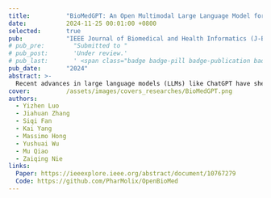 ```yaml
---
title:          "BioMedGPT: An Open Multimodal Large Language Model for BioMedicine"
date:           2024-11-25 00:01:00 +0800
selected:       true
pub:            "IEEE Journal of Biomedical and Health Informatics (J-BHI)"
# pub_pre:        "Submitted to "
# pub_post:       'Under review.'
# pub_last:       ' <span class="badge badge-pill badge-publication badge-success">Spotlight</span>'
pub_date:       "2024"
abstract: >-
  Recent advances in large language models (LLMs) like ChatGPT have shed light on the development of knowledgeable and versatile AI research assistants in various scientific domains. However, they fall short in biomedical applications due to a lack of proprietary biomedical knowledge and deficiencies in handling biological sequences for molecules and proteins. To address these issues, we present BioMedGPT, a multimodal large language model for assisting biomedical research. We first incorporate domain expertise into LLMs by incremental pre-training on large-scale biomedical literature. Then, we harmonize 2D molecular graphs, protein sequences, and natural language within a unified, parameter-efficient fusion architecture by fine-tuning on multimodal question-answering datasets. Through comprehensive experiments, we show that BioMedGPT performs on par with human experts in comprehending biomedical documents and answering research questions. It also exhibits promising capability in analyzing intricate functions and properties of novel molecules and proteins, surpassing state-of-the-art LLMs by 17.1% and 49.8% absolute gains respectively in ROUGE-L on molecule and protein question-answering.
cover:          /assets/images/covers_researches/BioMedGPT.png
authors:
  - Yizhen Luo
  - Jiahuan Zhang
  - Siqi Fan
  - Kai Yang
  - Massimo Hong
  - Yushuai Wu
  - Mu Qiao
  - Zaiqing Nie
links:
  Paper: https://ieeexplore.ieee.org/abstract/document/10767279
  Code: https://github.com/PharMolix/OpenBioMed
---
```

